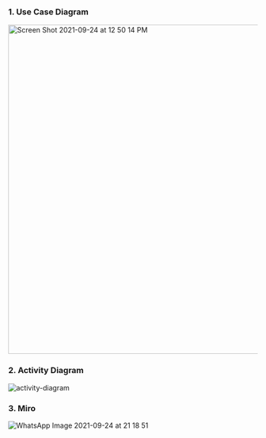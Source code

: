 

### 1. Use Case Diagram 

<img width="665" alt="Screen Shot 2021-09-24 at 12 50 14 PM" src="https://user-images.githubusercontent.com/88049001/134712296-183bbde3-b8d9-42c6-a514-2c4ebcaf4bd8.png">



### 2. Activity Diagram

![activity-diagram](https://user-images.githubusercontent.com/88049001/134711435-9b06752d-6a58-4188-b96e-6fa39f116c6d.jpeg)
### 3. Miro 
![WhatsApp Image 2021-09-24 at 21 18 51](https://user-images.githubusercontent.com/88049001/134753149-ea349688-5645-4bfe-a3b3-1602faf31142.jpeg)

